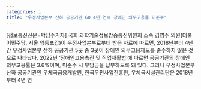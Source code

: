 ```yaml
---
categories: i
title: "우정사업본부 산하 공공기관 60 4년 연속 장애인 의무고용률 미준수"
---
```

[정보통신신문=박남수기자] 국회 과학기술정보방송통신위원회 소속 김영주 의원(더불어민주당, 서울 영등포갑)이 우정사업본부로부터 받은 자료에 따르면, 2018년부터 4년간 우정사업본부 산하 공공기관 5곳 중 3곳이 장애인 의무고용제도를 준수하지 않은 것으로 나타났다. 2022년 &lsquo;장애인고용촉진 및 직업재활법&rsquo;에 따르면 공공기관의 장애인 의무고용률은 3.6%이며, 미준수 시 부담금을 납부하도록 돼 있다. 그러나 우정사업본부 산하 공공기관인 우체국금융개발원, 한국우편사업진흥원, 우체국시설관리단은 2018년부터 4년 연
